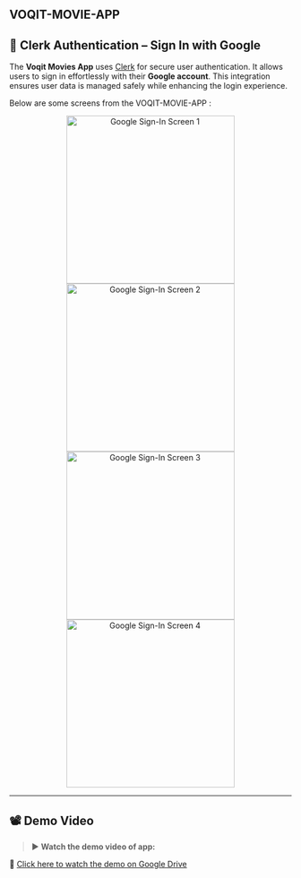 ## VOQIT-MOVIE-APP
## 🔐 Clerk Authentication – Sign In with Google

The **Voqit Movies App** uses [Clerk](https://clerk.dev) for secure user authentication. It allows users to sign in effortlessly with their **Google account**. This integration ensures user data is managed safely while enhancing the login experience.

Below are some screens from the VOQIT-MOVIE-APP :

<p align="center">
  <img src="https://github.com/user-attachments/assets/99dba780-4409-4393-982f-826ce29b9918" alt="Google Sign-In Screen 1" width="300"/>
  <img src="https://github.com/user-attachments/assets/8c89d6dd-dc70-4920-87f1-cf317e26fd0d" alt="Google Sign-In Screen 2" width="300"/>
  <img src="https://github.com/user-attachments/assets/85417c10-8ec5-4707-92b0-8a339b3484e2" alt="Google Sign-In Screen 3" width="300"/>
  <img src="https://github.com/user-attachments/assets/b90c489f-d5db-4a8a-98d5-e46841fc422b" alt="Google Sign-In Screen 4" width="300"/>
</p>

---

## 📽️ Demo Video

> ▶️ **Watch the demo video of app:**

🔗 [Click here to watch the demo on Google Drive](https://drive.google.com/file/d/1KNIBPnW4IC1nLdaTbvmAVwrjGQBPCbls/view?usp=sharing)
